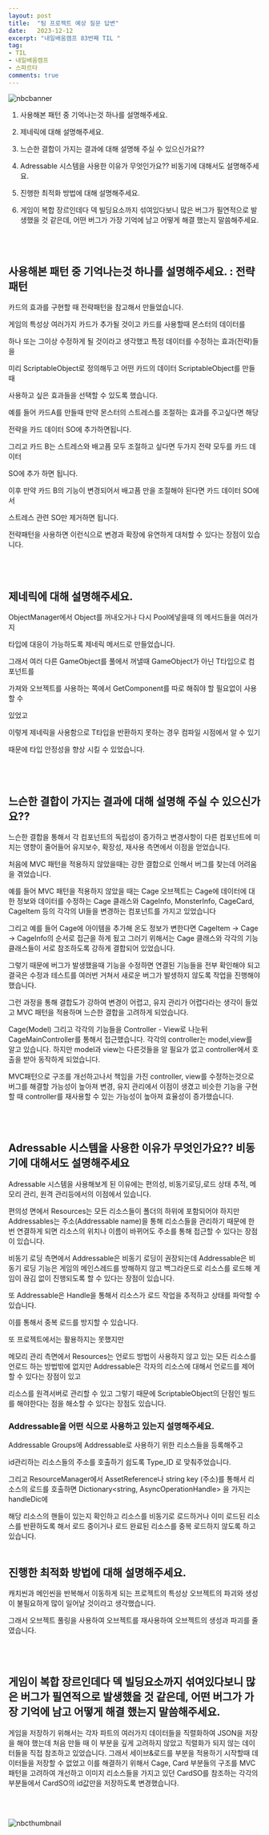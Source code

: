```yaml
---
layout: post
title:  "팀 프로젝트 예상 질문 답변"
date:   2023-12-12
excerpt: "내일배움캠프 83번째 TIL "
tag:
- TIL
- 내일배움캠프
- 스파르타
comments: true
---
```


![nbcbanner](/assets/img/TILbanner.png)

1. 사용해본 패턴 중 기억나는것 하나를 설명해주세요.

2. 제네릭에 대해 설명해주세요.

3. 느슨한 결합이 가지는 결과에 대해 설명해 주실 수 있으신가요??

4. Adressable 시스템을 사용한 이유가 무엇인가요?? 비동기에 대해서도 설명해주세요.

5. 진행한 최적화 방법에 대해 설명해주세요.

6. 게임이 복합 장르인데다 덱 빌딩요소까지 섞여있다보니 많은 버그가 필연적으로 발생했을 것 같은데, 어떤 버그가 가장 기억에 남고 어떻게 해결 했는지 말씀해주세요.


<br/>
<br/>


## 사용해본 패턴 중 기억나는것 하나를 설명해주세요. : 전략 패턴

카드의 효과를 구현할 때 전략패턴을 참고해서 만들었습니다.

게임의 특성상 여러가지 카드가 추가될 것이고 카드를 사용할때 몬스터의 데이터를 

하나 또는 그이상 수정하게 될 것이라고 생각했고 특정 데이터를 수정하는 효과(전략)들을 

미리 ScriptableObject로 정의해두고 어떤 카드의 데이터 ScriptableObject를 만들때 

사용하고 싶은 효과들을 선택할 수 있도록 했습니다.

예를 들어 카드A를 만들때 만약 몬스터의 스트레스를 조절하는 효과를 주고싶다면 해당 

전략을 카드 데이터 SO에 추가하면됩니다.

그리고 카드 B는 스트레스와 배고픔 모두 조절하고 싶다면 두가지 전략 모두를 카드 데이터 

SO에 추가 하면 됩니다.

이후 만약 카드 B의 기능이 변경되어서 배고픔 만을 조절해야 된다면 카드 데이터 SO에서 

스트레스 관련 SO만 제거하면 됩니다.

전략패턴을 사용하면 이런식으로 변경과 확장에 유연하게 대처할 수 있다는 장점이 있습니다.

<br/>
<br/>

## 제네릭에 대해 설명해주세요.

ObjectManager에서 Object를 꺼내오거나 다시 Pool에넣을때 의 메서드들을 여러가지 

타입에 대응이 가능하도록 제네릭 메서드로 만들었습니다.


그래서 여러 다른 GameObject를 풀에서 꺼낼때 GameObject가 아닌 T타입으로 컴포넌트를 

가져와 오브젝트를 사용하는 쪽에서 GetComponent를 따로 해줘야 할 필요없이 사용할 수 

있었고 


이렇게 제네릭을 사용함으로 T타입을 반환하지 못하는 경우 컴파일 시점에서 알 수 있기 

때문에 타입 안정성을 향상 시킬 수 있었습니다.

<br/>
<br/>

## 느슨한 결합이 가지는 결과에 대해 설명해 주실 수 있으신가요??

느슨한 결합을 통해서 각 컴포넌트의 독립성이 증가하고 변경사항이 다른 컴포넌트에 미치는 영향이 줄어들어 유지보수, 확장성, 재사용 측면에서 이점을 얻었습니다.

처음에 MVC 패턴을 적용하지 않았을때는 강한 결합으로 인해서 버그를 찾는데 어려움을 겪었습니다. 

예를 들어 MVC 패턴을 적용하지 않았을 때는 Cage 오브젝트는 Cage에 데이터에 대한 정보와 데이터를 수정하는 Cage 클래스와 CageInfo, MonsterInfo, CageCard, CageItem 등의 각각의 UI들을 변경하는 컴포넌트를 가지고 있었습니다

그리고 예를 들어 Cage에 아이템을 추가해 온도 정보가 변한다면 CageItem -> Cage -> CageInfo의 순서로 접근을 하게 됬고 그러기 위해서는 Cage 클래스와 각각의 기능 클래스들이 서로 참조하도록 강하게 결합되어 있었습니다.

그렇기 때문에 버그가 발생했을때 기능을 수정하면 연결된 기능들을 전부 확인해야 되고
결국은 수정과 테스트를 여러번 거쳐서 새로운 버그가 발생하지 않도록 작업을 진행해야 했습니다.  

그런 과정을 통해 결합도가 강하여 변경이 어렵고, 유지 관리가 어렵다라는 생각이 들었고
MVC 패턴을 적용하며 느슨한 결합을 고려하게 되었습니다.

Cage(Model) 그리고 각각의 기능들을 Controller - View로 나눈뒤 CageMainController를 통해서 접근했습니다.
각각의 controller는 model,view를 알고 있습니다.
하지만 model과 view는 다른것들을 알 필요가 없고
controller에서 호출을 받아 동작하게 되었습니다.

MVC패턴으로 구조를 개선하고나서 책임을 가진 controller, view를 수정하는것으로 버그를 해결할 가능성이 높아져 변경, 유지 관리에서 이점이 생겼고 비슷한 기능을 구현할 때 controller를 재사용할 수 있는 가능성이 높아져 효율성이 증가했습니다.

<br/>
<br/>

## Adressable 시스템을 사용한 이유가 무엇인가요?? 비동기에 대해서도 설명해주세요

Adressable 시스템을 사용해보게 된 이유에는 편의성, 비동기로딩,로드 상태 추적, 메모리 관리, 원격 관리등에서의 이점에서 있습니다.

편의성 면에서 Resources는 모든 리소스들이 폴더의 하위에 포함되어야 하지만 Addressables는 주소(Addressable name)을 통해 리소스들을 관리하기 때문에 한번 연결하게 되면 리소스의 위치나 이름이 바뀌어도 주소를 통해 접근할 수 있다는 장점이 있습니다.

비동기 로딩 측면에서 Addressable은 비동기 로딩이 권장되는데 Addressable은 비동기 로딩 기능은 게임의 메인스레드를 방해하지 않고 백그라운드로 리소스를 로드해 게임이 끊김 없이 진행되도록 할 수 있다는 장점이 있습니다.


또 Addressable은 Handle을 통해서 리소스가 로드 작업을 추적하고 상태를 파악할 수있습니다.

이를 통해서 중복 로드를 방지할 수 있습니다.


또 프로젝트에서는 활용하지는 못했지만

메모리 관리 측면에서 Resources는 언로드 방법이 사용하지 않고 있는 모든 리소스를 언로드 하는 방법밖에 없지만 Addressable은 각자의 리소스에 대해서 언로드를 제어할 수 있다는 장점이 있고

리소스를 원격서버로 관리할 수 있고 그렇기 때문에 ScriptableObject의 단점인 빌드를 해야한다는 점을 해소할 수 있다는 장점도 있습니다.

### Addressable을 어떤 식으로 사용하고 있는지 설명해주세요.

Addressable Groups에 Addressable로 사용하기 위한 리소스들을 등록해주고

id관리하는 리소스들의 주소를 호출하기 쉽도록 Type_ID 로 맞춰주었습니다.

그리고 ResourceManager에서 AssetReference나 string key (주소)를 통해서 리소스의 로드를 호출하면 Dictionary<string, AsyncOperationHandle> 을 가지는 handleDic에

해당 리소스의 핸들이 있는지 확인하고 리소스를 비동기로 로드하거나 이미 로드된 리소스를 반환하도록 해서 로드 중이거나 로드 완료된 리소스를 중복 로드하지 않도록 하고 있습니다.
<br/>
<br/>

## 진행한 최적화 방법에 대해 설명해주세요.

캐치씬과 메인씬을 반복해서 이동하게 되는 프로젝트의 특성상 오브젝트의 파괴와 생성이 불필요하게 많이 일어날 것이라고 생각했습니다.

그래서 오브젝트 풀링을 사용하여 오브젝트를 재사용하여 오브젝트의 생성과 파괴를 줄였습니다.

<br/>
<br/>

## 게임이 복합 장르인데다 덱 빌딩요소까지 섞여있다보니 많은 버그가 필연적으로 발생했을 것 같은데, 어떤 버그가 가장 기억에 남고 어떻게 해결 했는지 말씀해주세요.

게임을 저장하기 위해서는 각자 파트의 여러가지 데이터들을 직렬화하여 JSON을 저장을 해야 했는데 처음 만들 때 이 부분을 깊게 고려하지 않았고 직렬화가 되지 않는 데이터들을 직접 참조하고 있었습니다. 그래서 세이브&로드를 부분을 적용하기 시작할때 데이터들을 저장할 수 없었고 이를  해결하기 위해서 Cage, Card 부분들의 구조를 MVC 패턴을 고려하여 개선하고 이미지 리소스들을 가지고 있던 CardSO를 참조하는 각각의 부분들에서 CardSO의 id값만을 저장하도록 변경했습니다.

<br/>
<br/>

![nbcthumbnail](/assets/img/thumbnail-image.png)